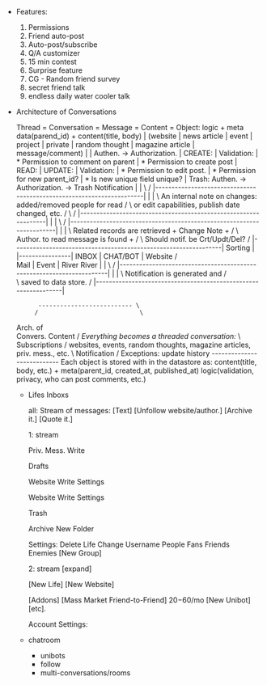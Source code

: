 
* Features:

  1) Permissions
  2) Friend auto-post
  3) Auto-post/subscribe
  4) Q/A customizer
  5) 15 min contest
  6) Surprise feature
  7) CG - Random friend survey
  8) secret friend talk
  9) endless daily water cooler talk



* Architecture of Conversations

  Thread = Conversation = Message = Content = Object: logic + meta data(parend\_id) + content(title, body)
    |   (website | news article | event | project | private | random thought | magazine article | message/comment)
    | 
    | Authen. -> Authorization.
    | 
    CREATE:
    |     Validation:
    |       * Permission to comment on parent
    |       * Permission to create post
    | 
    READ:
    | 
    UPDATE:
    |     Validation:
    |       * Permission to edit post.
    |       * Permission for new parent_id?
    |       * Is new unique field unique?
    | 
    Trash:
        Authen. -> Authorization. -> Trash Notification
                                       | |
                                       \ /
      |----------------------------------------------------------------------|
      |                                                                      |
      \      An internal note on changes: added/removed people for read      /
       \  or edit capabilities, publish date changed, etc.                  /
        \                                                                  /
         |----------------------------------------------------------------|
                                       | |
                                       \ /
      |----------------------------------------------------------------------|
      |                                                                      |
      \   Related records are retrieved + Change Note +                      /
       \   Author. to read message is found  +                              /
        \   Should notif. be Crt/Updt/Del?                                 /
         |----------------------------------------------------------------|
                                Sorting
                                    |
                             |----------------|
                          INBOX | CHAT/BOT | Website 
                            /                  \
                    Mail | Event | River        River
                                       | |
                                       \ /
      |----------------------------------------------------------------------|
      |                                                                      |
      \            Notification is generated and                            /  
       \         saved to data store.                                      /
         |----------------------------------------------------------------|
                               
                              
            -------------------------- \
           /                            \
   Arch. of                              \
   Convers.   Content                     /  *Everything becomes a threaded conversation:*
          \   Subscriptions               /     websites, events, random thoughts, magazine articles, priv. mess., etc.
           \  Notification               /   Exceptions: update history
            ---------------------------      Each object is stored with in the datastore as:
                                                 content(title, body, etc.) + 
                                                 meta(parent_id, created_at, published_at)
                                                 logic(validation, privacy, who can post comments, etc.)
                            

  * Lifes Inboxs
    
    all: 
      Stream of messages:
        [Text]
      [Unfollow website/author.] [Archive it.] [Quote it.]
                
    1: stream
    
      Priv. Mess.
        Write
        
      Drafts
      
      Website
        Write
        Settings
        
      Website
        Write
        Settings
        
      Trash
      
      Archive
        New Folder
        
      Settings: 
                Delete Life
                Change Username
      People
        Fans
        Friends
        Enemies
        [New Group]
      
    2: stream
      [expand]

    [New Life]
    [New Website]

    [Addons]
    [Mass Market Friend-to-Friend] $20-$60/mo
    [New Unibot]
    [etc].

    Account Settings:
  
  * chatroom
    * unibots
    * follow
    * multi-conversations/rooms
